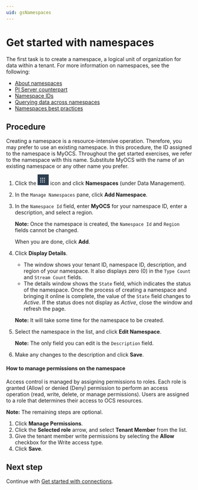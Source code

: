 ```yaml
---
uid: gsNamespaces
---
```



# Get started with namespaces

The first task is to create a namespace, a logical unit of organization for data within a tenant. For more information on namespaces, see the following:

- [About namespaces](xref:ccNamespaces)
- [PI Server counterpart](xref:ccNamespaces#pi-server-counterpart) 
- [Namespace IDs](xref:ccNamespaces#namespace-ids)
- [Querying data across namespaces](xref:ccNamespaces#querying-data-across-namespaces)
- [Namespaces best practices](xref:bpNamespaces)

## Procedure

Creating a namespace is a resource-intensive operation. Therefore, you may prefer to use an existing namespace. In this procedure, the ID assigned to the namespace is MyOCS. Throughout the get started exercises, we refer to the namespace with this name. Substitute MyOCS with the name of an existing namespace or any other name you prefer.

1. Click the ![Menu icon](images/menu-icon.png) icon and click **Namespaces** (under Data Management).


2. In the `Manage Namespaces` pane, click **Add Namespace**. 

3. In the `Namespace Id` field, enter **MyOCS** for your namespace ID, enter a description, and select a region. 

   **Note:** Once the namespace is created, the `Namespace Id` and `Region` fields cannot be changed.

   When you are done, click **Add**.

4. Click **Display Details**.  

   - The window shows your tenant ID, namespace ID, description, and region of your namespace. It also displays zero (0) in the `Type Count` and `Stream Count` fields.  
   - The details window shows the `State` field, which indicates the status of the namespace. Once the process of creating a namespace and bringing it online is complete, the value of the `State` field changes to *Active*. If the status does not display as *Active*, close the window and refresh the page. 

    **Note:** It will take some time for the namespace to be created. 

   <!-- LA: What is the status while the namespace is being set up? Can we give them an estimate of how long it might take for the namespace status to change to Active? Follow up with Derek. -->

5. Select the namespace in the list, and click **Edit Namespace**.  

   **Note:** The only field you can edit is the `Description` field.

6. Make any changes to the description and click **Save**.

#### How to manage permissions on the namespace

<!-- DB: I think it makes sense to have that discussion as part of the Roles discussion, since that's the explicit purpose of Roles. But agreed it shouldn't be repeated in every page. --><!-- LA: I will make a pass through all the topics once we've created the Roles topic. -->

Access control is managed by assigning permissions to roles. Each role is granted (Allow) or denied (Deny) permission to perform an access operation (read, write, delete, or manage permissions). Users are assigned to a role that determines their access to OCS resources. 

**Note:** The remaining steps are optional. 

1. Click **Manage Permissions**.
2. Click the **Selected role** arrow, and select **Tenant Member** from the list.
3. Give the tenant member write permissions by selecting the **Allow** checkbox for the Write access type.
4. Click **Save**.

## Next step

Continue with [Get started with connections](xref:gsConnections).
